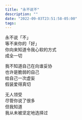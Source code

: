 ```yaml
---
title: "永不说不"
description: ""
date: "2022-09-03T23:51:58-05:00"
tags: 
---
```

永不说「不」\
等不来你的「好」\
你向来知道令我心软的方式\
成全一切

我不知道自己在向谁妥协\
也许是脆弱的自己\
给自己一次虚妄\
假装爱得真切

无人领受\
尽管你说了很多\
但我知道\
我从未被坚定地选择过
